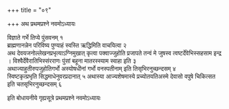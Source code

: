 +++
title = "०९"

+++
अथ प्रथमप्रश्ने नवमोऽध्यायः

विज्ञाते गर्भे तिप्ये पुंसवनम् १   
ब्राह्मणानन्नेन परिविष्य
पुण्याहं स्वस्ति ऋद्धिमिति वाचयित्वा २   
अथ देवयजनोल्लेखनप्रभृत्याऽग्निमुखात्
कृत्वा पक्वाज्जुहोति प्रजापते तन्वं मे जुषस्व त्वष्टर्देवेभिस्सहसाम
इन्द्र । विश्वैर्देवैरातिभिस्संरराणः पुंसां बहूना मातरस्स्याम
स्वाहा इति ३   
अथाज्याहुतीरुपजुहोतिगर्भो अस्योषधीनां गर्भो वनस्पतीनाम्
इति तिसृभिरनुच्छन्दसम् ४   
स्विष्टकृत्प्रभृति सिद्धमाधेनुवरप्रदानात् ५
अथास्या आज्यशेषमास्ये प्रच्योतयतिअस्मे देवासो वपुषे चिकित्सत इति
चतसृभिरनुच्छन्दसम् ६   

इति बोधायनीये गृह्यसूत्रे प्रथमप्रश्ने
नवमोऽध्यायः

